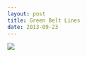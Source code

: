 ```yaml
---
layout: post
title: Green Belt Lines
date: 2013-09-23
---
```

![](http://farm8.staticflickr.com/7395/9826333616_b253114b5f_c.jpg)